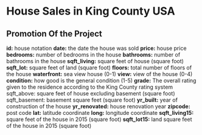 # House Sales in King County USA
## Promotion Of the Project
**id:** house notation
**date:** the date the house was sold
**price:** house price
**bedrooms:** number of bedrooms in the house
**bathrooms:** number of bathrooms in the house
**sqft_living:** square feet of house (square foot) 
**sqft_lot:** square feet of land (square foot) 
**floors:** total number of floors of the house 
**waterfront:** sea view house (0-1) 
**view:** view of the house (0-4)
**condition:** how good is the general condition (1-5)
**grade:** The overall rating given to the residence according to the King County rating system 
sqft_above: square feet of house excluding basement (square foot) 
sqft_basement: basement square feet (square foot)
**yr_built:** year of construction of the house
**yr_renovated:** house renovation year
**zipcode:** post code
**lat:** latitude coordinate
**long:** longitude coordinate
**sqft_living15:** square feet of the house in 2015 (square foot)
**sqft_lot15:** land square feet of the house in 2015 (square foot)
